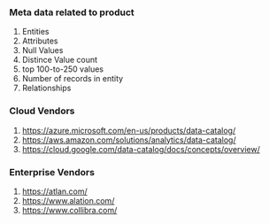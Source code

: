 ### Meta data related to product

1. Entities
2. Attributes
3. Null Values
4. Distince Value count
5. top 100-to-250 values
6. Number of records in entity
7. Relationships

### Cloud Vendors
1. https://azure.microsoft.com/en-us/products/data-catalog/
2. https://aws.amazon.com/solutions/analytics/data-catalog/
3. https://cloud.google.com/data-catalog/docs/concepts/overview/

### Enterprise Vendors
1. https://atlan.com/
2. https://www.alation.com/
3. https://www.collibra.com/
